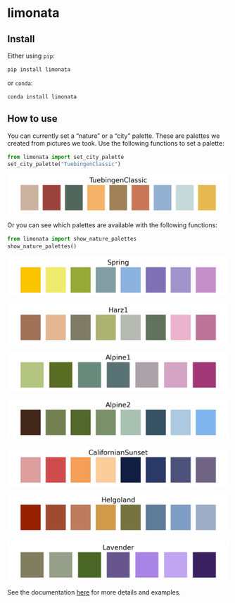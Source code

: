 limonata
================

<!-- WARNING: THIS FILE WAS AUTOGENERATED! DO NOT EDIT! -->

## Install

Either using `pip`:

``` sh
pip install limonata
```

or `conda`:

``` sh
conda install limonata
```

## How to use

You can currently set a “nature” or a “city” palette. These are palettes
we created from pictures we took. Use the following functions to set a
palette:

``` python
from limonata import set_city_palette
set_city_palette("TuebingenClassic")
```

![](index_files/figure-commonmark/cell-2-output-1.png)

Or you can see which palettes are available with the following
functions:

``` python
from limonata import show_nature_palettes
show_nature_palettes()
```

![](index_files/figure-commonmark/cell-3-output-1.png)

![](index_files/figure-commonmark/cell-3-output-2.png)

![](index_files/figure-commonmark/cell-3-output-3.png)

![](index_files/figure-commonmark/cell-3-output-4.png)

![](index_files/figure-commonmark/cell-3-output-5.png)

![](index_files/figure-commonmark/cell-3-output-6.png)

![](index_files/figure-commonmark/cell-3-output-7.png)

See the documentation [here](https://sarraahr.github.io/limonata) for
more details and examples.
